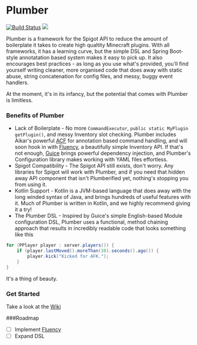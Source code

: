 # Plumber

[![Build Status](https://travis-ci.com/knightzmc/plumber.svg?branch=master)](https://travis-ci.com/knightzmc/plumber) [![](https://jitpack.io/v/knightzmc/Plumber.svg)](https://jitpack.io/#knightzmc/Plumber)

Plumber is a framework for the Spigot API to reduce the amount of boilerplate it takes to create high qualtity Minecraft plugins. With all frameworks, it has a learning curve, but the simple DSL and Spring Boot-style annotatation based system makes it easy to pick up. It also encourages best practices - as long as you use what's provided, you'll find yourself writing cleaner, more organised code that does away with static abuse, string concatenation for config files, and messy, buggy event handlers.

At the moment, it's in its infancy, but the potential that comes with Plumber is limitless.

### Benefits of Plumber
* Lack of Boilerplate - No more `CommandExecutor`, `public static MyPlugin getPlugin()`, and messy Inventory slot checking. Plumber includes Aikar's powerful [ACF](https://github.com/aikar/commands) for annotation based command handling, and will soon hook in with [Fluency](https://github.com/knightzmc/spigotmenus/tree/dev), a beautifully simple Inventory API. If that's not enough, [Guice](https://github.com/google/guice/) brings powerful dependency injection, and Plumber's Configuration library makes working with YAML files effortless.
* Spigot Compatibility - The Spigot API still exists, don't worry. Any libraries for Spigot will work with Plumber, and if you need that hidden away API component that isn't Plumberified yet, nothing's stopping you from using it.
* Kotlin Support - Kotlin is a JVM-based language that does away with the long winded syntax of Java, and brings hundreds of useful features with it. Much of Plumber is written in Kotlin, and we highly recommend giving it a try!
* The Plumber DSL - Inspired by Guice's simple English-based Module configuration DSL, Plumber uses a functional, method chaining approach that results in incredibly readable code that looks something like this
```java
for (PPlayer player : server.players()) {
    if (player.lastMoved().moreThan(30).seconds().ago()) {
        player.kick("Kicked for AFK.");
    }
}
```
It's a thing of beauty.


### Get Started
Take a look at the [Wiki](https://github.com/knightzmc/plumber/wiki)


###Roadmap
- [ ] Implement [Fluency](https://github.com/knightzmc/fluency)
- [ ] Expand DSL
